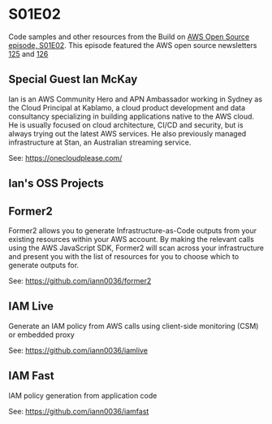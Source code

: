 # S01E02

Code samples and other resources from the Build on [AWS Open Source episode, S01E02](). This episode featured the AWS open source newsletters [125](https://dev.to/aws/aws-open-source-news-and-updates-125-ein) and [126](https://dev.to/aws/aws-open-source-news-and-updates-125-ein)

<add link to video>

## Special Guest Ian McKay 
Ian is an AWS Community Hero and APN Ambassador working in Sydney as the Cloud Principal at Kablamo, a cloud product development and data consultancy specializing in building applications native to the AWS cloud. He is usually focused on cloud architecture, CI/CD and security, but is always trying out the latest AWS services. He also previously managed infrastructure at Stan, an Australian streaming service.

See: https://onecloudplease.com/

## Ian's OSS Projects

## Former2 
Former2 allows you to generate Infrastructure-as-Code outputs from your existing resources within your AWS account. By making the relevant calls using the AWS JavaScript SDK, Former2 will scan across your infrastructure and present you with the list of resources for you to choose which to generate outputs for.

See: https://github.com/iann0036/former2

## IAM Live 
Generate an IAM policy from AWS calls using client-side monitoring (CSM) or embedded proxy

See: https://github.com/iann0036/iamlive

## IAM Fast
IAM policy generation from application code

See: https://github.com/iann0036/iamfast
